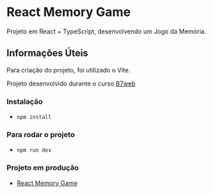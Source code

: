 # React Memory Game

Projeto em React + TypeScript, desenvolvendo um Jogo da Memória.

## Informações Úteis
Para criação do projeto, foi utilizado o Vite.

Projeto desenvolvido durante o curso [B7web](https://b7web.com.br)

### Instalação
- `npm install`

### Para rodar o projeto
- `npm run dev`

### Projeto em produção
- [React Memory Game](https://react-memory-game-rho.vercel.app/)
